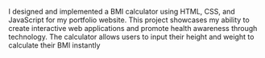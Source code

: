 I designed and implemented a BMI calculator using HTML, CSS, and JavaScript for my portfolio website. This project showcases my ability to create interactive web applications and promote health awareness through technology. The calculator allows users to input their height and weight to calculate their BMI instantly
